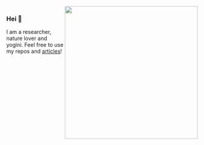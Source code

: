 <img align="right" src="https://media.giphy.com/media/5cFcxYJ3WkeOViRP94/giphy.gif" alt="" width=350px height=350px/>

### Hei 🖖

I am a researcher, nature lover and yogini. Feel free to use my repos and [articles](https://scholar.google.com/citations?user=OKlYJEgAAAAJ&hl=en&oi=ao)!
